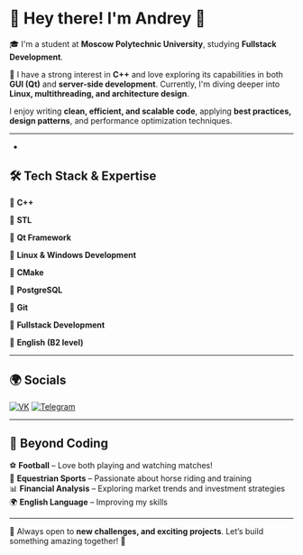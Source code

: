 # 👋 Hey there! I'm Andrey 🚀  

🎓 I'm a student at **Moscow Polytechnic University**, studying **Fullstack Development**.  

💙 I have a strong interest in **C++** and love exploring its capabilities in both **GUI (Qt)** and **server-side development**. Currently, I'm diving deeper into **Linux, multithreading, and architecture design**.

I enjoy writing **clean, efficient, and scalable code**, applying **best practices, design patterns**, and performance optimization techniques.  

---
-
## 🛠 **Tech Stack & Expertise**  

🔹 **C++** 

🔹 **STL**

🔹 **Qt Framework**

🔹 **Linux & Windows Development**

🔹 **CMake**  

🔹 **PostgreSQL** 

🔹 **Git** 

🔹 **Fullstack Development** 

🔹 **English (B2 level)**

---

## 🌍 **Socials**  
[![VK](https://img.shields.io/badge/VK-0077FF?style=for-the-badge&logo=vk&logoColor=white)](https://vk.com/anarakses) 
[![Telegram](https://img.shields.io/badge/Telegram-26A5E4?style=for-the-badge&logo=telegram&logoColor=white)](https://t.me/andreic22)  

---

## 🎵 **Beyond Coding**  

⚽ **Football** – Love both playing and watching matches!  
🏇 **Equestrian Sports** – Passionate about horse riding and training   
📊 **Financial Analysis** – Exploring market trends and investment strategies  
🌍 **English Language** – Improving my skills  

---

🌟 Always open to **new challenges, and exciting projects**. Let’s build something amazing together! 🚀  
